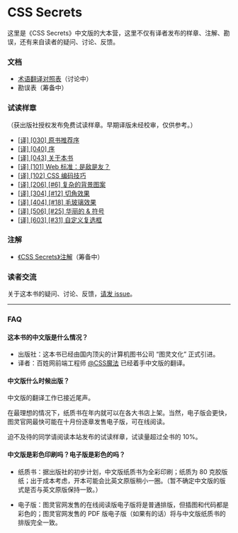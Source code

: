 # CSS Secrets

这里是《CSS Secrets》中文版的大本营，这里不仅有译者发布的样章、注解、勘误，还有来自读者的疑问、讨论、反馈。

### 文档

* [术语翻译对照表](https://github.com/cssmagic/CSS-Secrets/issues/1)（讨论中）
* 勘误表（筹备中）

### 试读样章

（获出版社授权发布免费试读样章。早期译版未经校审，仅供参考。）

* [[译] [030] 原书推荐序](https://github.com/cssmagic/CSS-Secrets/issues/9)
* [[译] [040] 序](https://github.com/cssmagic/CSS-Secrets/issues/5)
* [[译] [043] 关于本书](https://github.com/cssmagic/CSS-Secrets/issues/15)
* [[译] [101] Web 标准：是敌是友？](https://github.com/cssmagic/CSS-Secrets/issues/7)
* [[译] [102] CSS 编码技巧](https://github.com/cssmagic/CSS-Secrets/issues/8)
* [[译] [206] [#6] 复杂的背景图案](https://github.com/cssmagic/CSS-Secrets/issues/10)
* [[译] [304] [#12] 切角效果](https://github.com/cssmagic/CSS-Secrets/issues/11)
* [[译] [404] [#18] 毛玻璃效果](https://github.com/cssmagic/CSS-Secrets/issues/12)
* [[译] [506] [#25] 华丽的 & 符号](https://github.com/cssmagic/CSS-Secrets/issues/13)
* [[译] [603] [#31] 自定义复选框](https://github.com/cssmagic/CSS-Secrets/issues/14)

### 注解

* [《CSS Secrets》注解](https://github.com/cssmagic/CSS-Secrets/tree/master/notes)（筹备中）

### 读者交流

关于这本书的疑问、讨论、反馈，[请发 issue](https://github.com/cssmagic/CSS-Secrets/issues)。

***

### FAQ

#### 这本书的中文版是什么情况？

* 出版社：这本书已经由国内顶尖的计算机图书公司 “图灵文化” 正式引进。
* 译者：百姓网前端工程师 [@CSS魔法](http://weibo.com/cssmagic) 已经着手中文版的翻译。

#### 中文版什么时候出版？

中文版的翻译工作已接近尾声。

在最理想的情况下，纸质书在年内就可以在各大书店上架。当然，电子版会更快，图灵官网最快可能在十月份逐章发售电子版，可在线阅读。

迫不及待的同学请阅读本站发布的试读样章，试读量超过全书的 10%。

#### 中文版是彩色印刷吗？电子版是彩色的吗？

* 纸质书：据出版社的初步计划，中文版纸质书为全彩印刷；纸质为 80 克胶版纸；出于成本考虑，开本可能会比英文原版稍小一圈。（暂不确定中文版的版式是否与英文原版保持一致。）

* 电子版：图灵官网发售的在线阅读版电子版将是普通排版，但插图和代码都是彩色的；图灵官网发售的 PDF 版电子版（如果有的话）将与中文版纸质书的排版完全一致。
